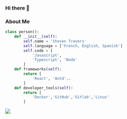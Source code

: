 ### Hi there 👋

### About Me

```python
class person():
    def __init__(self):
        self.name = 'Steven Travers'
        self.language = ['French, English, Spanish']
        self.code = [
            'Javascript',
            'Typescript', 'Node'
        ]
    def frameworks(self):
        return [
            'React', 'Antd'..
        ]
    def developer_tools(self):
        return [
            'Docker','GitHub','Gitlab','Linux'
        ]
```

<div>
<a href="https://github-readme-stats.vercel.app/api/top-langs/?username=YukioSenpai&theme=tokyonight">
  <img align="left" src="https://github-readme-stats.vercel.app/api/top-langs/?username=YukioSenpai&theme=tokyonight" />
</a>
</div>

<!--
**YukioSenpai/YukioSenpai** is a ✨ _special_ ✨ repository because its `README.md` (this file) appears on your GitHub profile.

Here are some ideas to get you started:

- 🔭 I’m currently working on ...
- 🌱 I’m currently learning ...
- 👯 I’m looking to collaborate on ...
- 🤔 I’m looking for help with ...
- 💬 Ask me about ...
- 📫 How to reach me: ...
- 😄 Pronouns: ...
- ⚡ Fun fact: ...
-->
